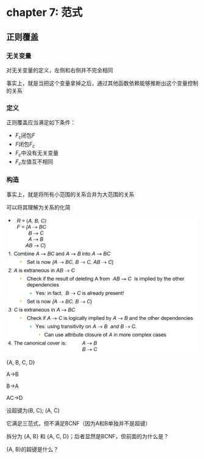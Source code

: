 # chapter 7: 范式

## 正则覆盖

### 无关变量

对无关变量的定义，左侧和右侧并不完全相同

事实上，就是当把这个变量拿掉之后，通过其他函数依赖能够推断出这个变量控制的关系

### 定义

正则覆盖应当满足如下条件：
- $F_c$闭包$F$
- $F$闭包$F_c$
- $F_c$中没有无关变量
- $F_c$左值互不相同

### 构造

事实上，就是将所有小范围的关系合并为大范围的关系

可以将其理解为关系的化简

![1714011933702](image/class7/1714011933702.png)


{A, B, C, D}

A->B

B->A

AC->D

设超键为(B, C); (A, C)

它满足三范式，但不满足BCNF（因为A和B单独并不是超键）

拆分为
{A, B} 和 {A, C, D}；后者显然是BCNF，但前面的为什么是？

{A, B}的超键是什么？